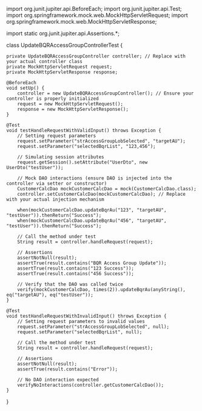 import org.junit.jupiter.api.BeforeEach;
import org.junit.jupiter.api.Test;
import org.springframework.mock.web.MockHttpServletRequest;
import org.springframework.mock.web.MockHttpServletResponse;

import static org.junit.jupiter.api.Assertions.*;

class UpdateBQRAccessGroupControllerTest {

    private UpdateBQRAccessGroupController controller; // Replace with your actual controller class
    private MockHttpServletRequest request;
    private MockHttpServletResponse response;

    @BeforeEach
    void setUp() {
        controller = new UpdateBQRAccessGroupController(); // Ensure your controller is properly initialized
        request = new MockHttpServletRequest();
        response = new MockHttpServletResponse();
    }

    @Test
    void testHandleRequestWithValidInput() throws Exception {
        // Setting request parameters
        request.setParameter("strAccessGroupLobSelected", "targetAU");
        request.setParameter("selectedBqrList", "123,456");

        // Simulating session attributes
        request.getSession().setAttribute("UserDto", new UserDto("testUser"));

        // Mock DAO interactions (ensure DAO is injected into the controller via setter or constructor)
        CustomerCalcDao mockCustomerCalcDao = mock(CustomerCalcDao.class);
        controller.setCustomerCalcDao(mockCustomerCalcDao); // Replace with your actual injection mechanism

        when(mockCustomerCalcDao.updateBqrAu("123", "targetAU", "testUser")).thenReturn("Success");
        when(mockCustomerCalcDao.updateBqrAu("456", "targetAU", "testUser")).thenReturn("Success");

        // Call the method under test
        String result = controller.handleRequest(request);

        // Assertions
        assertNotNull(result);
        assertTrue(result.contains("BQR Access Group Update"));
        assertTrue(result.contains("123 Success"));
        assertTrue(result.contains("456 Success"));

        // Verify that the DAO was called twice
        verify(mockCustomerCalcDao, times(2)).updateBqrAu(anyString(), eq("targetAU"), eq("testUser"));
    }

    @Test
    void testHandleRequestWithInvalidInput() throws Exception {
        // Setting request parameters to invalid values
        request.setParameter("strAccessGroupLobSelected", null);
        request.setParameter("selectedBqrList", null);

        // Call the method under test
        String result = controller.handleRequest(request);

        // Assertions
        assertNotNull(result);
        assertTrue(result.contains("Error"));

        // No DAO interaction expected
        verifyNoInteractions(controller.getCustomerCalcDao());
    }
}